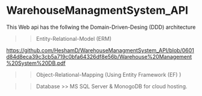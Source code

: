 # WarehouseManagmentSystem_API

This Web api has the follwing the Domain-Driven-Desing (DDD) architecture

>> Entity-Relational-Model (ERM) 

https://github.com/HeshamD/WarehouseManagmentSystem_API/blob/0601d84d8eca39c3cb5a719c0bfa64326df8e56b/Warehouse%20Management%20System%20DB.pdf

>> Object-Relational-Mapping (Using Entity Framework (EF) )


>> Database >> MS SQL Server & MonogoDB for cloud hosting.
